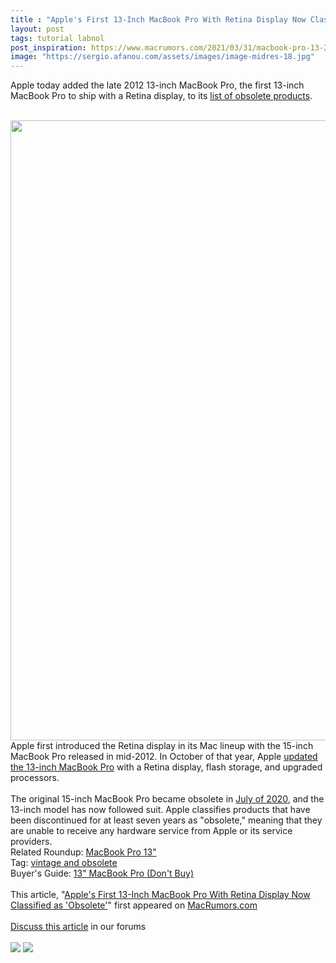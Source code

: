 ```yaml
---
title : "Apple's First 13-Inch MacBook Pro With Retina Display Now Classified as 'Obsolete'"
layout: post
tags: tutorial labnol
post_inspiration: https://www.macrumors.com/2021/03/31/macbook-pro-13-2012-retina-obsolete/
image: "https://sergio.afanou.com/assets/images/image-midres-18.jpg"
---
```


Apple today added the late 2012 13-inch MacBook Pro, the first 13-inch MacBook Pro to ship with a Retina display, to its <a href="https://support.apple.com/en-us/HT201624">list of obsolete products</a>.
<br/>

<br/>
<img src="https://images.macrumors.com/article-new/2021/03/2012-retina-mbp-obsolete.jpg" alt="" width="1763" height="992" class="aligncenter size-full wp-image-791789" />
<br/>
Apple first introduced the Retina display in its Mac lineup with the 15-inch MacBook Pro released in mid-2012. In October of that year, Apple <a href="https://www.macrumors.com/2012/10/23/apple-introduces-13-inch-macbook-pro-with-retina-display/">updated the 13-inch MacBook Pro</a> with a Retina display, flash storage, and upgraded processors.
<br/>

<br/>
The original 15-inch MacBook Pro became obsolete in <a href="https://www.macrumors.com/2020/07/01/apple-obsoletes-first-macbook-pro-retina-display/">July of 2020</a>, and the 13-inch model has now followed suit. Apple classifies products that have been discontinued for at least seven years as "obsolete," meaning that they are unable to receive any hardware service from Apple or its service providers.<div class="linkback">Related Roundup: <a href="https://www.macrumors.com/roundup/macbook-pro-13/">MacBook Pro 13"</a></div><div class="linkback">Tag: <a href="https://www.macrumors.com/guide/vintage-and-obsolete/">vintage and obsolete</a></div><div class="linkback">Buyer's Guide: <a href="https://buyersguide.macrumors.com/#MacBook_Pro_13">13" MacBook Pro (Don't Buy)</a></div><br/>This article, &quot;<a href="https://www.macrumors.com/2021/03/31/macbook-pro-13-2012-retina-obsolete/">Apple&#039;s First 13-Inch MacBook Pro With Retina Display Now Classified as &#039;Obsolete&#039;</a>&quot; first appeared on <a href="https://www.macrumors.com">MacRumors.com</a><br/><br/><a href="https://forums.macrumors.com/threads/apples-first-13-inch-macbook-pro-with-retina-display-now-classified-as-obsolete.2290234/">Discuss this article</a> in our forums<br/><br/><div class="feedflare">
<a href="http://feeds.macrumors.com/~ff/MacRumors-All?a=1n6uCbjzoAA:RzDQyxHfYmw:6W8y8wAjSf4"><img src="http://feeds.feedburner.com/~ff/MacRumors-All?d=6W8y8wAjSf4" border="0"></img></a> <a href="http://feeds.macrumors.com/~ff/MacRumors-All?a=1n6uCbjzoAA:RzDQyxHfYmw:qj6IDK7rITs"><img src="http://feeds.feedburner.com/~ff/MacRumors-All?d=qj6IDK7rITs" border="0"></img></a>
</div><img src="http://feeds.feedburner.com/~r/MacRumors-All/~4/1n6uCbjzoAA" height="1" width="1" alt=""/>